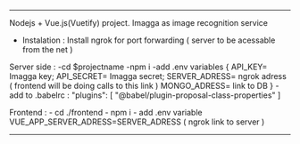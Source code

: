 ********

Nodejs + Vue.js(Vuetify) project.
Imagga as image recognition service 

- Instalation : 
    Install ngrok for port forwarding ( server to be acessable from the net )

Server side : 
    -cd $projectname
    -npm i 
    -add .env variables { API_KEY= Imagga key; API_SECRET= Imagga secret; SERVER_ADRESS= ngrok adress ( frontend will be doing calls to this link )
    MONGO_ADRESS= link to DB }
    - add to .babelrc :  "plugins": [
        "@babel/plugin-proposal-class-properties"
    ]

Frontend :
    - cd ./frontend
    - npm i
    - add .env variable VUE_APP_SERVER_ADRESS=SERVER_ADRESS ( ngrok link to server )

********



